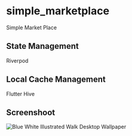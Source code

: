 # simple_marketplace

Simple Market Place

## State Management

Riverpod

## Local Cache Management

Flutter Hive

## Screenshoot
![Blue White Illustrated Walk Desktop Wallpaper](https://github.com/ubaidillahSriyudi/simple_marketplace/assets/41310314/7344ed19-5ed3-49ce-b06c-faa40aefc345)
